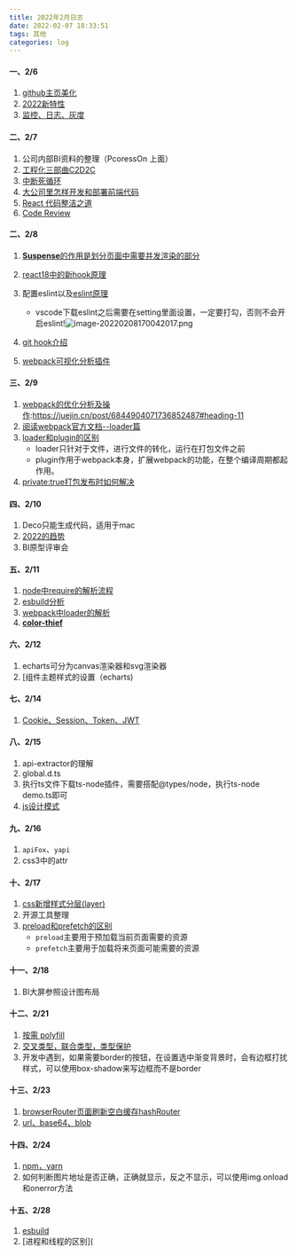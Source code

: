 ```yaml
---
title: 2022年2月日志
date: 2022-02-07 18:33:51
tags: 其他
categories: log
---
```


#### 一、2/6

1. [github主页美化](https://zhuanlan.zhihu.com/p/454597068)
2. [2022新特性](https://mp.weixin.qq.com/s/1owQiYcHoW64q793r03JTQ)
3. [监控、日志、灰度](https://mp.weixin.qq.com/s/f3Dy02F6GAI1TgKxCIeNeQ)

#### 二、2/7

1. 公司内部BI资料的整理（PcoressOn 上面）
2. [工程化三部曲C2D2C](https://mp.weixin.qq.com/s/HXUslw16HNtNVwAmXHky3g)
3. [中断死循环](https://zhuanlan.zhihu.com/p/424851764)
4. [大公司里怎样开发和部署前端代码](https://www.zhihu.com/question/20790576/answer/32602154)
5. [React 代码整洁之道](https://github.com/ascoders/weekly/blob/master/%E5%89%8D%E6%B2%BF%E6%8A%80%E6%9C%AF/34.%E7%B2%BE%E8%AF%BB%E3%80%8AReact%20%E4%BB%A3%E7%A0%81%E6%95%B4%E6%B4%81%E4%B9%8B%E9%81%93%E3%80%8B.md)
6. [Code Review](https://www.processon.com/mindmap/6200ed45f346fb4e338df5af)

#### 二、2/8

1. [**Suspense**的作用是划分页面中需要并发渲染的部分](https://mp.weixin.qq.com/s/6hk6AWuj2AVFSf7CPXiHSA)

2. [react18中的新hook原理](https://blog.csdn.net/weixin_43294560/article/details/121428955)

3. 配置eslint以及[eslint原理](https://zhuanlan.zhihu.com/p/404677113)

   - vscode下载eslint之后需要在setting里面设置，一定要打勾，否则不会开启eslint!![image-20220208170042017.png](https://s2.loli.net/2022/02/09/y8tDKhWAPS4sq5L.png)

4. [git hook介绍](https://www.cnblogs.com/jiaoshou/p/12222665.html)

5. [webpack可视化分析插件](https://juejin.cn/post/6844904056985485320#heading-4)

#### 三、2/9

1. [webpack的优化分析及操作](https://www.processon.com/view/link/62032965e401fd5d514bb560):https://juejin.cn/post/6844904071736852487#heading-11
2. [阅读webpack官方文档--loader篇](https://webpack.docschina.org/concepts/module-resolution/)
3. [loader和plugin的区别](https://blog.csdn.net/jiang7701037/article/details/98887179)
   - loader只针对于文件，进行文件的转化，运行在打包文件之前
   - plugin作用于webpack本身，扩展webpack的功能，在整个编译周期都起作用。
4. [private:true打包发布时如何解决](https://zhuanlan.zhihu.com/p/372889162)

#### 四、2/10

1. Deco只能生成代码，适用于mac
2. [2022的趋势](https://mp.weixin.qq.com/s/Ellkectzfw84GYJ2a_y43Q)
3. BI原型评审会

#### 五、2/11

1. [node中require的解析流程](https://mp.weixin.qq.com/s/yvwwjXMjmacJGofe80VBlw)
2. [esbuild分析](https://zhuanlan.zhihu.com/p/379164359)
3. [webpack中loader的解析](https://mp.weixin.qq.com/s?__biz=MzI2MjcxNTQ0Nw==&mid=2247494307&idx=1&sn=cdeb4085693db5f1c314a0eb3b9e3485&scene=21#wechat_redirect)
4. **[ color-thief](https://github.com/lokesh/color-thief)**

#### 六、2/12

1. echarts可分为canvas渲染器和svg渲染器
2. [组件主题样式的设置（echarts)

#### 七、2/14

1. [Cookie、Session、Token、JWT](https://juejin.cn/post/6844904034181070861#heading-18)

#### 八、2/15

1. api-extractor的理解
2. global.d.ts
3. 执行ts文件下载ts-node插件，需要搭配@types/node，执行ts-node demo.ts即可
4. [js设计模式](https://hpdvcnjj93.feishu.cn/mindnotes/bmncn0P5jblNNYsDTkjEP4lvcLg)

#### 九、2/16

1. `apiFox`、`yapi`
2. css3中的attr

#### 十、2/17

1. [css新增样式分层(layer)](https://mp.weixin.qq.com/s/pBOALt5kFOlHUWVbtMJS4g)
2. 开源工具整理
3. [preload和prefetch的区别](https://blog.csdn.net/luofeng457/article/details/88409903)
   - `preload`主要用于预加载当前页面需要的资源
   - `prefetch`主要用于加载将来页面可能需要的资源

#### 十一、2/18

1. BI大屏参照设计图布局

#### 十二、2/21

1. [按需 polyfill](https://mp.weixin.qq.com/s/DTnNv6R-WHHfWwLkyRzPqA)
1. [交叉类型，联合类型，类型保护](https://blog.csdn.net/wanggang514260663/article/details/120071665?spm=1001.2101.3001.6650.1&utm_medium=distribute.pc_relevant.none-task-blog-2%7Edefault%7ECTRLIST%7ERate-1.pc_relevant_default&depth_1-utm_source=distribute.pc_relevant.none-task-blog-2%7Edefault%7ECTRLIST%7ERate-1.pc_relevant_default&utm_relevant_index=1)
1. 开发中遇到，如果需要border的按钮，在设置选中渐变背景时，会有边框打扰样式，可以使用box-shadow来写边框而不是border

#### 十三、2/23

1. [browserRouter页面刷新空白缓存hashRouter](https://www.thinktxt.com/react/2017/02/26/react-router-browserHistory-refresh-404-solution.html)
2. [url、base64、blob](https://blog.csdn.net/fesfsefgs/article/details/109553759?utm_term=base64%E8%BD%ACurljs&utm_medium=distribute.pc_aggpage_search_result.none-task-blog-2~all~sobaiduweb~default-5-109553759&spm=3001.4430)

#### 十四、2/24

1. [npm，yarn](https://juejin.cn/post/7060844948316225572)
2. 如何判断图片地址是否正确，正确就显示，反之不显示，可以使用img.onload和onerror方法

#### 十五、2/28

1. [esbuild](https://mp.weixin.qq.com/s/7MR1raMmafEELiC9qTSaYQ)
2. [进程和线程的区别](